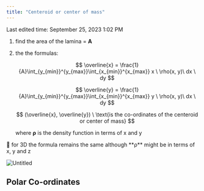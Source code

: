 ```yaml
---
title: "Centeroid or center of mass"
---
```

Last edited time: September 25, 2023 1:02 PM

1. find the area of the lamina = **A**
2. the the formulas:
    
    $$
    \overline{x} = \frac{1}{A}\int_{y_{min}}^{y_{max}}\int_{x_{min}}^{x_{max}} x \ \rho(x, y)\ dx \ dy
    $$
    
    $$
    \overline{y} = \frac{1}{A}\int_{y_{min}}^{y_{max}}\int_{x_{min}}^{x_{max}} y \ \rho(x, y)\ dx \ dy
    $$
    
    $$
    (\overline{x}, \overline{y}) \ \text{is the co-ordinates of the centeroid or center of mass}
    $$
    
    where **ρ** is the density function in terms of x and y
    

<aside>
🔑 for 3D the formula remains the same although **ρ** might be in terms of x, y and z

</aside>

![Untitled](Centeroid%20or%20center%20of%20mass/Untitled.png)

## Polar Co-ordinates
